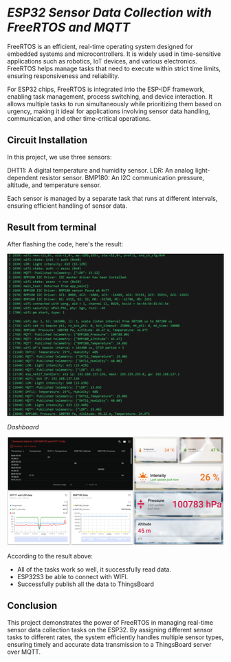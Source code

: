 # _ESP32 Sensor Data Collection with FreeRTOS and MQTT_
FreeRTOS is an efficient, real-time operating system designed for embedded systems and microcontrollers. It is widely used in time-sensitive applications such as robotics, IoT devices, and various electronics. FreeRTOS helps manage tasks that need to execute within strict time limits, ensuring responsiveness and reliability.

For ESP32 chips, FreeRTOS is integrated into the ESP-IDF framework, enabling task management, process switching, and device interaction. It allows multiple tasks to run simultaneously while prioritizing them based on urgency, making it ideal for applications involving sensor data handling, communication, and other time-critical operations.

## Circuit Installation 

In this project, we use three sensors:

DHT11: A digital temperature and humidity sensor.
LDR: An analog light-dependent resistor sensor.
BMP180: An I2C communication pressure, altitude, and temperature sensor.

Each sensor is managed by a separate task that runs at different intervals, ensuring efficient handling of sensor data.
## Result from terminal

After flashing the code, here's the result:

![Reference Image](Picture/1.png)

_Dashboard_

![Reference Image](Picture/2.png)

According to the result above:
- All of the tasks work so well, it successfully read data.
- ESP32S3 be able to connect with WIFI.
- Successfully publish all the data to ThingsBoard

## Conclusion

This project demonstrates the power of FreeRTOS in managing real-time sensor data collection tasks on the ESP32. By assigning different sensor tasks to different rates, the system efficiently handles multiple sensor types, ensuring timely and accurate data transmission to a ThingsBoard server over MQTT.